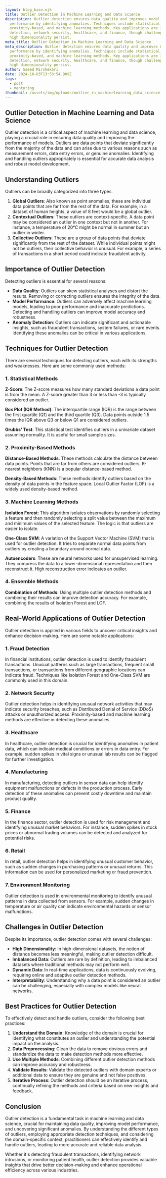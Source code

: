 ```yaml
---
layout: blog_base.njk
title: Outlier Detection in Machine Learning and Data Science
description: Outlier detection ensures data quality and improves model
  performance by identifying anomalies. Techniques include statistical,
  proximity-based, and machine learning methods. Key applications are in fraud
  detection, network security, healthcare, and finance, though challenges like
  high dimensionality persist.
meta_title: Outlier Detection in Machine Learning and Data Science
meta_description: Outlier detection ensures data quality and improves model
  performance by identifying anomalies. Techniques include statistical,
  proximity-based, and machine learning methods. Key applications are in fraud
  detection, network security, healthcare, and finance, though challenges like
  high dimensionality persist.
author: Saeed Mirshekari
date: 2024-10-03T13:50:54.909Z
tags:
  - post
  - mentoring
thumbnail: /assets/img/uploads/outlier_in_machinelearning_data_science.png
---
```

## Outlier Detection in Machine Learning and Data Science

Outlier detection is a critical aspect of machine learning and data science, playing a crucial role in ensuring data quality and improving the performance of models. Outliers are data points that deviate significantly from the majority of the data and can arise due to various reasons such as measurement errors, data entry errors, or genuine anomalies. Identifying and handling outliers appropriately is essential for accurate data analysis and robust model development.

## Understanding Outliers

Outliers can be broadly categorized into three types:
1. **Global Outliers**: Also known as point anomalies, these are individual data points that are far from the rest of the data. For example, in a dataset of human heights, a value of 8 feet would be a global outlier.
2. **Contextual Outliers**: These outliers are context-specific. A data point may be considered an outlier in one context but not in another. For instance, a temperature of 20°C might be normal in summer but an outlier in winter.
3. **Collective Outliers**: These are a group of data points that deviate significantly from the rest of the dataset. While individual points might not be outliers, their collective behavior is unusual. For example, a series of transactions in a short period could indicate fraudulent activity.

## Importance of Outlier Detection

Detecting outliers is essential for several reasons:
- **Data Quality**: Outliers can skew statistical analyses and distort the results. Removing or correcting outliers ensures the integrity of the data.
- **Model Performance**: Outliers can adversely affect machine learning models, leading to poor performance and inaccurate predictions. Detecting and handling outliers can improve model accuracy and robustness.
- **Anomaly Detection**: Outliers can indicate significant and actionable insights, such as fraudulent transactions, system failures, or rare events. Identifying these anomalies can be critical in various applications.

## Techniques for Outlier Detection

There are several techniques for detecting outliers, each with its strengths and weaknesses. Here are some commonly used methods:

### 1. Statistical Methods

**Z-Score**: The Z-score measures how many standard deviations a data point is from the mean. A Z-score greater than 3 or less than -3 is typically considered an outlier.

**Box Plot (IQR Method)**: The interquartile range (IQR) is the range between the first quartile (Q1) and the third quartile (Q3). Data points outside 1.5 times the IQR above Q3 or below Q1 are considered outliers.

**Grubbs' Test**: This statistical test identifies outliers in a univariate dataset assuming normality. It is useful for small sample sizes.

### 2. Proximity-Based Methods

**Distance-Based Methods**: These methods calculate the distance between data points. Points that are far from others are considered outliers. K-nearest neighbors (KNN) is a popular distance-based method.

**Density-Based Methods**: These methods identify outliers based on the density of data points in the feature space. Local Outlier Factor (LOF) is a widely used density-based method.

### 3. Machine Learning Methods

**Isolation Forest**: This algorithm isolates observations by randomly selecting a feature and then randomly selecting a split value between the maximum and minimum values of the selected feature. The logic is that outliers are easier to isolate.

**One-Class SVM**: A variation of the Support Vector Machine (SVM) that is used for outlier detection. It tries to separate normal data points from outliers by creating a boundary around normal data.

**Autoencoders**: These are neural networks used for unsupervised learning. They compress the data to a lower-dimensional representation and then reconstruct it. High reconstruction error indicates an outlier.

### 4. Ensemble Methods

**Combination of Methods**: Using multiple outlier detection methods and combining their results can improve detection accuracy. For example, combining the results of Isolation Forest and LOF.

## Real-World Applications of Outlier Detection

Outlier detection is applied in various fields to uncover critical insights and enhance decision-making. Here are some notable applications:

### 1. Fraud Detection

In financial institutions, outlier detection is used to identify fraudulent transactions. Unusual patterns such as large transactions, frequent small transactions, or transactions from different geographic locations can indicate fraud. Techniques like Isolation Forest and One-Class SVM are commonly used in this domain.

### 2. Network Security

Outlier detection helps in identifying unusual network activities that may indicate security breaches, such as Distributed Denial of Service (DDoS) attacks or unauthorized access. Proximity-based and machine learning methods are effective in detecting these anomalies.

### 3. Healthcare

In healthcare, outlier detection is crucial for identifying anomalies in patient data, which can indicate medical conditions or errors in data entry. For example, sudden spikes in vital signs or unusual lab results can be flagged for further investigation.

### 4. Manufacturing

In manufacturing, detecting outliers in sensor data can help identify equipment malfunctions or defects in the production process. Early detection of these anomalies can prevent costly downtime and maintain product quality.

### 5. Finance

In the finance sector, outlier detection is used for risk management and identifying unusual market behaviors. For instance, sudden spikes in stock prices or abnormal trading volumes can be detected and analyzed for potential risks.

### 6. Retail

In retail, outlier detection helps in identifying unusual customer behavior, such as sudden changes in purchasing patterns or unusual returns. This information can be used for personalized marketing or fraud prevention.

### 7. Environment Monitoring

Outlier detection is used in environmental monitoring to identify unusual patterns in data collected from sensors. For example, sudden changes in temperature or air quality can indicate environmental hazards or sensor malfunctions.

## Challenges in Outlier Detection

Despite its importance, outlier detection comes with several challenges:

- **High Dimensionality**: In high-dimensional datasets, the notion of distance becomes less meaningful, making outlier detection difficult.
- **Imbalanced Data**: Outliers are rare by definition, leading to imbalanced datasets where traditional methods may not perform well.
- **Dynamic Data**: In real-time applications, data is continuously evolving, requiring online and adaptive outlier detection methods.
- **Interpretability**: Understanding why a data point is considered an outlier can be challenging, especially with complex models like neural networks.

## Best Practices for Outlier Detection

To effectively detect and handle outliers, consider the following best practices:

1. **Understand the Domain**: Knowledge of the domain is crucial for identifying what constitutes an outlier and understanding the potential impact on the analysis.
2. **Data Preprocessing**: Clean the data to remove obvious errors and standardize the data to make detection methods more effective.
3. **Use Multiple Methods**: Combining different outlier detection methods can improve accuracy and robustness.
4. **Validate Results**: Validate the detected outliers with domain experts or additional data to ensure they are genuine and not false positives.
5. **Iterative Process**: Outlier detection should be an iterative process, continually refining the methods and criteria based on new insights and feedback.

## Conclusion

Outlier detection is a fundamental task in machine learning and data science, crucial for maintaining data quality, improving model performance, and uncovering significant anomalies. By understanding the different types of outliers, employing appropriate detection techniques, and considering the domain-specific context, practitioners can effectively identify and handle outliers, leading to more accurate and reliable data analysis.

Whether it's detecting fraudulent transactions, identifying network intrusions, or monitoring patient health, outlier detection provides valuable insights that drive better decision-making and enhance operational efficiency across various industries.
